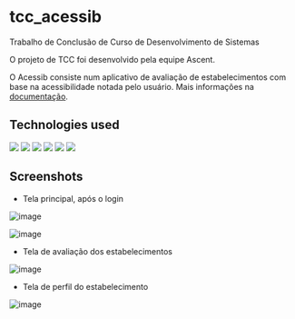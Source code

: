 # tcc_acessib
Trabalho de Conclusão de Curso de Desenvolvimento de Sistemas

O projeto de TCC foi desenvolvido pela equipe Ascent.

O Acessib consiste num aplicativo de avaliação de estabelecimentos com base na acessibilidade notada pelo usuário. Mais informações na [documentação](acessib_documentacao.docx).

## Technologies used
<img src="https://img.shields.io/badge/HTML5-E34F26?style=for-the-badge&logo=html5&logoColor=white" /> <img src="https://img.shields.io/badge/CSS3-1572B6?style=for-the-badge&logo=css3&logoColor=white" /> <img src="https://img.shields.io/badge/JavaScript-323330?style=for-the-badge&logo=javascript&logoColor=F7DF1E" /> <img src="https://img.shields.io/badge/PHP-777BB4?style=for-the-badge&logo=php&logoColor=white"/> <img src="https://img.shields.io/badge/Cordova-35434F?style=for-the-badge&logo=apache-cordova&logoColor=E8E8E8" /> <img src="https://img.shields.io/badge/MySQL-005C84?style=for-the-badge&logo=mysql&logoColor=white" />
## Screenshots

- Tela principal, após o login

![image](https://user-images.githubusercontent.com/104948713/187316815-0d3505bd-4ba7-41e1-8809-e1335365d559.png)

![image](https://user-images.githubusercontent.com/104948713/187317275-e0d756bb-be61-4638-8603-a3fcd3174b8e.png)

- Tela de avaliação dos estabelecimentos

![image](https://user-images.githubusercontent.com/104948713/187316902-ccf22e05-673b-440f-8c8f-ed3e292f61db.png)

- Tela de perfil do estabelecimento

![image](https://user-images.githubusercontent.com/104948713/187316940-45d74196-0f73-4287-8491-9f680567bede.png)

